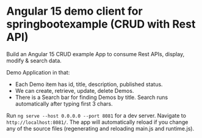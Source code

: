 # Angular 15 demo client for springbootexample (CRUD with Rest API)

Build an Angular 15 CRUD example App to consume Rest APIs, display, modify & search data.

Demo Application in that:
- Each Demo item has id, title, description, published status.
- We can create, retrieve, update, delete Demos.
- There is a Search bar for finding Demos by title. Search runs automatically after typing first 3 chars.

Run `ng serve --host 0.0.0.0 --port 8081` for a dev server. Navigate to `http://localhost:8081/`. The app will automatically reload if you change any of the source files (regenerating and reloading main.js and runtime.js).
